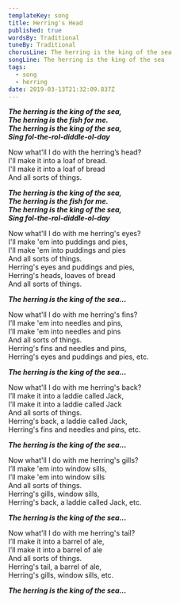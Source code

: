 ```yaml
---
templateKey: song
title: Herring's Head
published: true
wordsBy: Traditional
tuneBy: Traditional
chorusLine: The herring is the king of the sea
songLine: The herring is the king of the sea
tags:
  - song
  - herring
date: 2019-03-13T21:32:09.837Z
---
```

***The herring is the king of the sea,***\
***The herring is the fish for me.***\
***The herring is the king of the sea,***\
***Sing fol-the-rol-diddle-ol-day***

Now what'll I do with the herring’s head?\
I'll make it into a loaf of bread.\
I'll make it into a loaf of bread\
And all sorts of things.

***The herring is the king of the sea,***\
***The herring is the fish for me.***\
***The herring is the king of the sea,***\
***Sing fol-the-rol-diddle-ol-day***

Now what'll I do with me herring's eyes?\
I'll make 'em into puddings and pies,\
I'll make 'em into puddings and pies\
And all sorts of things.\
Herring's eyes and puddings and pies,\
Herring's heads, loaves of bread\
And all sorts of things.

***The herring is the king of the sea...***

Now what'll I do with me herring's fins?\
I’ll make 'em into needles and pins,\
I’ll make 'em into needles and pins\
And all sorts of things.\
Herring's fins and needles and pins,\
Herring's eyes and puddings and pies, etc.

***The herring is the king of the sea...***

Now what'll I do with me herring's back?\
I’ll make it into a laddie called Jack,\
I’ll make it into a laddie called Jack\
And all sorts of things.\
Herring's back, a laddie called Jack,\
Herring's fins and needles and pins, etc.

***The herring is the king of the sea...***

Now what'll I do with me herring's gills?\
I’ll make 'em into window sills,\
I’ll make 'em into window sills\
And all sorts of things.\
Herring's gills, window sills,\
Herring's back, a laddie called Jack, etc.

***The herring is the king of the sea...***

Now what'll I do with me herring's tail?\
I’ll make it into a barrel of ale,\
I’ll make it into a barrel of ale\
And all sorts of things.\
Herring's tail, a barrel of ale,\
Herring's gills, window sills, etc.

***The herring is the king of the sea...***
